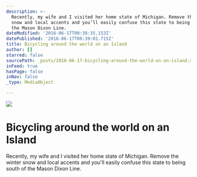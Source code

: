 ```yaml
---
description: >-
  Recently, my wife and I visited her home state of Michigan. Remove the winter
  snow and local accents and you’ll easily confuse this state to being south of
  the Mason Dixon Line. 
dateModified: '2016-06-17T00:38:35.153Z'
datePublished: '2016-06-17T00:39:01.715Z'
title: Bicycling around the world on an Island
author: []
starred: false
sourcePath: _posts/2016-06-17-bicycling-around-the-world-on-an-island.md
inFeed: true
hasPage: false
inNav: false
_type: MediaObject

---
```

![](https://the-grid-user-content.s3-us-west-2.amazonaws.com/86892c1f-1a6c-43a1-a3b5-252e82457f67.jpg)

# Bicycling around the world on an Island

Recently, my wife and I visited her home state of Michigan. Remove the winter snow and local accents and you'll easily confuse this state to being south of the Mason Dixon Line.